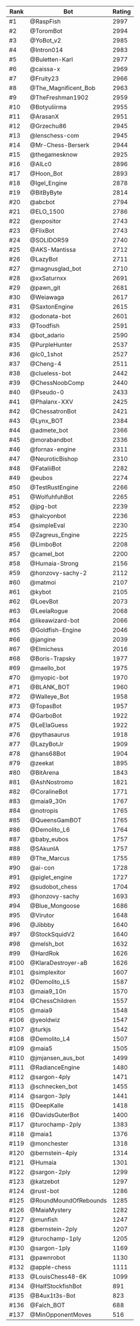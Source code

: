 Rank|Bot|Rating
---|---|---
#1|@RaspFish|2997
#2|@ToromBot|2994
#3|@YoBot_v2|2985
#4|@Intron014|2983
#5|@Buletten-Karl|2977
#6|@caissa-x|2969
#7|@Fruity23|2966
#8|@The_Magnificent_Bob|2963
#9|@TheFreshman1902|2959
#10|@Botyuliirma|2955
#11|@ArasanX|2951
#12|@Grzechu86|2945
#13|@lenschess-com|2945
#14|@Mr-Chess-Berserk|2944
#15|@thegamesknow|2925
#16|@AILc0|2896
#17|@Hoon_Bot|2893
#18|@Igel_Engine|2878
#19|@BitByByte|2814
#20|@abcbot|2794
#21|@ELO_1500|2786
#22|@expositor|2743
#23|@FlixBot|2743
#24|@SOLIDOR59|2740
#25|@AKS-Mantissa|2712
#26|@LazyBot|2711
#27|@magnusglad_bot|2710
#28|@xxSaturnxx|2691
#29|@pawn_git|2681
#30|@Weiawaga|2617
#31|@SaxtonEngine|2615
#32|@odonata-bot|2601
#33|@Toodfish|2591
#34|@bot_adario|2590
#35|@PurpleHunter|2537
#36|@lc0_1shot|2527
#37|@Cheng-4|2511
#38|@clueless-bot|2442
#39|@ChessNoobComp|2440
#40|@Pseudo-0|2433
#41|@Phalanx-XXV|2425
#42|@ChessatronBot|2421
#43|@Lynx_BOT|2384
#44|@admete_bot|2366
#45|@morabandbot|2336
#46|@fornax-engine|2311
#47|@NeuroticBishop|2310
#48|@FataliiBot|2282
#49|@eubos|2274
#50|@TestRustEngine|2266
#51|@WolfuhfuhBot|2265
#52|@jpg-bot|2239
#53|@halcyonbot|2236
#54|@simpleEval|2230
#55|@Zagreus_Engine|2225
#56|@LimboBot|2208
#57|@camel_bot|2200
#58|@Humaia-Strong|2156
#59|@honzovy-sachy-2|2112
#60|@matmoi|2107
#61|@kybot|2105
#62|@LoevBot|2073
#63|@LeelaRogue|2068
#64|@likeawizard-bot|2066
#65|@Goldfish-Engine|2046
#66|@jangine|2039
#67|@Elmichess|2016
#68|@Boris-Trapsky|1977
#69|@maello_bot|1975
#70|@myopic-bot|1970
#71|@BLANK_BOT|1960
#72|@Walleye_Bot|1958
#73|@TopasBot|1957
#74|@GarboBot|1922
#75|@LeElaGuess|1922
#76|@pythasaurus|1918
#77|@LazyBotJr|1909
#78|@hans68Bot|1904
#79|@zeekat|1895
#80|@BitArena|1843
#81|@AshNostromo|1821
#82|@CoralineBot|1771
#83|@maia9_30n|1767
#84|@notropis|1765
#85|@QueensGamBOT|1765
#86|@Demolito_L6|1764
#87|@baby_eubos|1757
#88|@SAkunIA|1757
#89|@The_Marcus|1755
#90|@ai-con|1728
#91|@piglet_engine|1727
#92|@sudobot_chess|1704
#93|@honzovy-sachy|1693
#94|@Blue_Mongoose|1686
#95|@Virutor|1648
#96|@Jibbby|1640
#97|@StockSquidV2|1640
#98|@melsh_bot|1632
#99|@HardRok|1626
#100|@KlaraDestroyer-aB|1626
#101|@simplexitor|1607
#102|@Demolito_L5|1587
#103|@maia9_10n|1570
#104|@ChessChildren|1557
#105|@maia9|1548
#106|@yeoldwiz|1547
#107|@turkjs|1542
#108|@Demolito_L4|1507
#109|@maia5|1505
#110|@jmjansen_aus_bot|1499
#111|@RadianceEngine|1480
#112|@sargon-4ply|1471
#113|@schnecken_bot|1455
#114|@sargon-3ply|1441
#115|@DeepKalle|1418
#116|@DavidsGuterBot|1400
#117|@turochamp-2ply|1383
#118|@maia1|1376
#119|@monchester|1318
#120|@bernstein-4ply|1314
#121|@Humaia|1301
#122|@sargon-2ply|1299
#123|@katzebot|1297
#124|@rust-bot|1286
#125|@RoundMoundOfRebounds|1285
#126|@MaiaMystery|1282
#127|@munfish|1247
#128|@bernstein-2ply|1207
#129|@turochamp-1ply|1205
#130|@sargon-1ply|1169
#131|@pawnrobot|1130
#132|@apple-chess|1111
#133|@LouisChess48-6K|1099
#134|@HalfStockfishBot|891
#135|@B4ux1t3s-Bot|823
#136|@Falch_BOT|688
#137|@MinOpponentMoves|516
